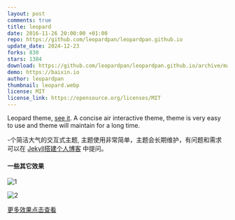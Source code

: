 ```yaml
---
layout: post
comments: true
title: leopard
date: 2016-11-26 20:00:00 +01:00
repo: https://github.com/leopardpan/leopardpan.github.io
update_date: 2024-12-23
forks: 830
stars: 1384
download: https://github.com/leopardpan/leopardpan.github.io/archive/master.zip
demo: https://baixin.io
author: leopardpan
thumbnail: leopard.webp
license: MIT
license_link: https://opensource.org/licenses/MIT
---
```


Leopard theme, [see it](https://baixin.io/#blog). A concise air interactive theme, theme is very easy to use and theme will maintain for a long time.

-个简洁大气的交互式主题, 主题使用非常简单，主题会长期维护，有问题和需求可以在 [Jekyll搭建个人博客](https://baixin.io/2016/10/jekyll_tutorials1/) 中提问。

#### 一些其它效果

![1](https://image-static.segmentfault.com/245/886/2458866428-5838f5bd85bde)

![2](https://image-static.segmentfault.com/357/248/3572482555-5838f5d1a8ac1_fix732)

[更多效果点击查看](https://baixin.io)
